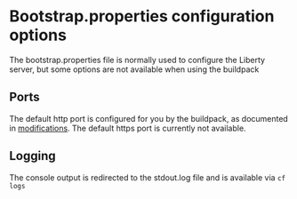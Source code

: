 Bootstrap.properties configuration options
==========================================

The bootstrap.properties file is normally used to configure the Liberty
server, but some options are not available when using the buildpack

## Ports

The default http port is configured for you by the buildpack, as documented
in [modifications][]. The default https port is currently not available.

## Logging

The console output is redirected to the stdout.log file and is available
via `cf logs`

[modifications]: server-xml-options.md#serverxml-modifications